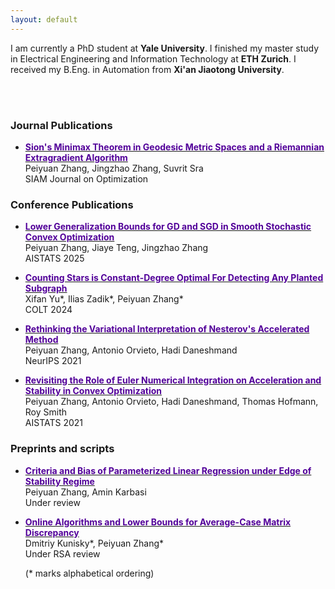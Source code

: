 ```yaml
---
layout: default
---
```


I am currently a PhD student at **Yale University**. I finished my master study in Electrical Engineering and Information Technology at **ETH Zurich**.  I received my B.Eng. in Automation from **Xi'an Jiaotong University**. 

<br/><br/>
### Journal Publications
* [**<span style="color:#520099">Sion's Minimax Theorem in Geodesic Metric Spaces and a Riemannian Extragradient Algorithm</span>**](https://arxiv.org/abs/2202.06950) <br />
  Peiyuan Zhang, Jingzhao Zhang, Suvrit Sra <br />
  SIAM Journal on Optimization

### Conference Publications
* [**<span style="color:#520099">Lower Generalization Bounds for GD and SGD in Smooth Stochastic Convex Optimization</span>**](https://arxiv.org/abs/2303.10758) <br />
  Peiyuan Zhang, Jiaye Teng, Jingzhao Zhang <br />
  AISTATS 2025
  
* [**<span style="color:#520099">Counting Stars is Constant-Degree Optimal For Detecting Any Planted Subgraph</span>**](https://arxiv.org/pdf/2403.17766) <br />
  Xifan Yu*, Ilias Zadik*, Peiyuan Zhang* <br />
  COLT 2024

* [**<span style="color:#520099">Rethinking the Variational Interpretation of Nesterov's Accelerated Method</span>**](https://arxiv.org/abs/2107.05040) <br />
  Peiyuan Zhang, Antonio Orvieto, Hadi Daneshmand <br />
  NeurIPS 2021
  
* [**<span style="color:#520099">Revisiting the Role of Euler Numerical Integration on Acceleration and Stability in Convex Optimization</span>**](https://arxiv.org/abs/2102.11537) <br />
  Peiyuan Zhang, Antonio Orvieto, Hadi Daneshmand, Thomas Hofmann, Roy Smith <br />
  AISTATS 2021

### Preprints and scripts
* [**<span style="color:#520099">Criteria and Bias of Parameterized Linear Regression under Edge of Stability Regime</span>**](https://arxiv.org/abs/2412.08025) <br />
  Peiyuan Zhang, Amin Karbasi <br />
  Under review

* [**<span style="color:#520099">Online Algorithms and Lower Bounds for Average-Case Matrix Discrepancy</span>**](https://arxiv.org/abs/2307.10055) <br />
  Dmitriy Kunisky*, Peiyuan Zhang* <br />
  Under RSA review

  (* marks alphabetical ordering)
 



